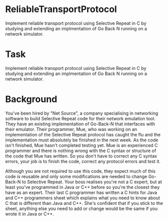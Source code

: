 # ReliableTransportProtocol
Implement reliable transport protocol using Selective Repeat in C by studying and extending an implmentation of Go Back N running on a network simulator.

# Task

Implement reliable transport protocol using Selective Repeat in C by studying and extending an implmentation of Go Back N running on a network simulator.

# Background

You've been hired by "Net Source", a company specialising in networking software to build Selective Repeat code for their network emulation tool. They have an existing implementation of Go-Back-N that interfaces with their emulator. Their programmer, Mue, who was working on an implementation of the Selective Repeat protocol has caught the flu and the implementation must absolutely be finished in the next week.  As the code isn't finished, Mue hasn't completed testing yet. Mue is an experienced C programmer and there is nothing wrong with the C syntax or structure of the code that Mue has written. So you don't have to correct any C syntax errors, your job is to finish the code, correct any protocol errors and test it. 

Although you are not required to use this code, they expect much of this code is reusable and only some modifications are needed to change Go-Back-N to Selective Repeat. Your boss realises you're not a C expert, but at least you've programmed in Java or C++ before so you're the closest they have as an expert. Their last C programmer has written a C hints for Java and C++ programmers sheet which explains what you need to know about C that is different than Java and C++. She's confident that if you stick to the sheet, anything else you need to add or change would be the same if you wrote it in Java or C++.
